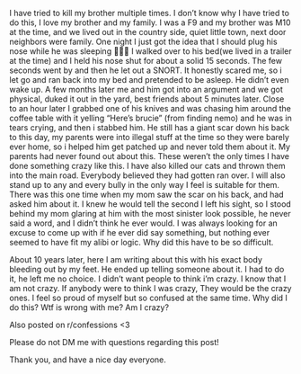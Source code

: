 I have tried to kill my brother multiple times. I don’t know why I have tried to do this, I love my brother and my family. I was a F9 and my brother was M10 at the time, and we lived out in the country side, quiet little town, next door neighbors were family. One night I just got the idea that I should plug his nose while he was sleeping 🤷🏽‍♀️ I walked over to his bed(we lived in a trailer at the time) and I held his nose shut for about a solid 15 seconds. The few seconds went by and then he let out a SNORT. It honestly scared me, so i let go and ran back into my bed and pretended to be asleep. He didn’t even wake up. A few months later me and him got into an argument and we got physical, duked it out in the yard, best friends about 5 minutes later. Close to an hour later I grabbed one of his knives and was chasing him around the coffee table with it yelling “Here’s brucie” (from finding nemo) and he was in tears crying, and then i stabbed him. He still has a giant scar down his back to this day, my parents were into illegal stuff at the time so they were barely ever home, so i helped him get patched up and never told them about it. My parents had never found out about this. These weren’t the only times I have done something crazy like this. I have also killed our cats and thrown them into the main road. Everybody believed they had gotten ran over. I will also stand up to any and every bully in the only way I feel is suitable for them. There was this one time when my mom saw the scar on his back, and had asked him about it. I knew he would tell the second I left his sight, so I stood behind my mom glaring at him with the most sinister look possible, he never said a word, and I didn’t think he ever would. I was always looking for an excuse to come up with if he ever did say something, but nothing ever seemed to have fit my alibi or logic. Why did this have to be so difficult.

About 10 years later, here I am writing about this with his exact body bleeding out by my feet. He ended up telling someone about it. I had to do it, he left me no choice. I didn’t want people to think i’m crazy. I know that I am not crazy. If anybody were to think I was crazy, They would be the crazy ones. I feel so proud of myself but so confused at the same time. Why did I do this? Wtf is wrong with me? Am I crazy?

Also posted on r/confessions <3

Please do not DM me with questions regarding this post!

 Thank you, and have a nice day everyone.